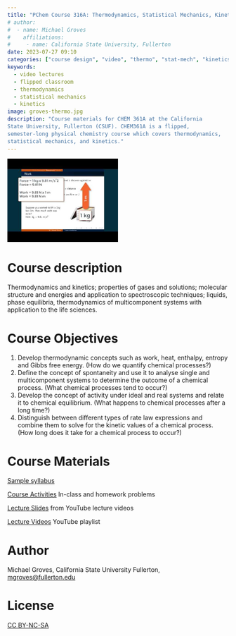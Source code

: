 ```yaml
---
title: "PChem Course 316A: Thermodynamics, Statistical Mechanics, Kinetics"
# author:
#  - name: Michael Groves
#    affiliations:
#     - name: California State University, Fullerton
date: 2023-07-27 09:10
categories: ["course design", "video", "thermo", "stat-mech", "kinetics", "activity"]
keywords:
  - video lectures
  - flipped classroom
  - thermodynamics
  - statistical mechanics
  - kinetics
image: groves-thermo.jpg
description: "Course materials for CHEM 361A at the California
State University, Fullerton (CSUF). CHEM361A is a flipped,
semester-long physical chemistry course which covers thermodynamics,
statistical mechanics, and kinetics."
---
```

<img src="groves-thermo.jpg" width="50%">


# Course description

Thermodynamics and kinetics; properties of gases and solutions; molecular structure and energies and application to spectroscopic techniques; liquids, phase equilibria, thermodynamics of multicomponent systems with application to the life sciences. 


# Course Objectives

1.  Develop thermodynamic concepts such as work, heat, enthalpy, entropy and Gibbs free energy. (How do we quantify chemical processes?)
2.  Define the concept of spontaneity and use it to analyse single and multicomponent systems to determine the outcome of a chemical process. (What chemical processes tend to occur?)
3.  Develop the concept of activity under ideal and real systems and relate it to chemical equilibrium. (What happens to chemical processes after a long time?)
4.  Distinguish between different types of rate law expressions and combine them to solve for the kinetic values of a chemical process. (How long does it take for a chemical process to occur?)


# Course Materials

[Sample syllabus](CHEM361A_Spring2022_Syllabus_piper.pdf) 

[Course Activities](activities.md) In-class and homework problems

[Lecture Slides](lecture_slides.md) from YouTube lecture videos

[Lecture Videos](https://www.youtube.com/playlist?list=PL_j40xIfCA33azpQKaIefMxae6PhrOoOk) YouTube playlist


# Author

Michael Groves, California State University Fullerton, [mgroves@fullerton.edu](mailto:mgroves@fullerton.edu)


# License

[CC BY-NC-SA](https://creativecommons.org/licenses/by-nc-sa/4.0/)

